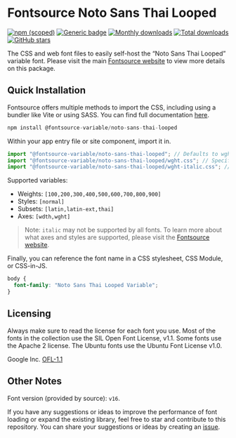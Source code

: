 # Fontsource Noto Sans Thai Looped

[![npm (scoped)](https://img.shields.io/npm/v/@fontsource-variable/noto-sans-thai-looped?color=brightgreen)](https://www.npmjs.com/package/@fontsource-variable/noto-sans-thai-looped) [![Generic badge](https://img.shields.io/badge/fontsource-passing-brightgreen)](https://github.com/fontsource/fontsource) [![Monthly downloads](https://badgen.net/npm/dm/@fontsource-variable/noto-sans-thai-looped)](https://github.com/fontsource/fontsource) [![Total downloads](https://badgen.net/npm/dt/@fontsource-variable/noto-sans-thai-looped)](https://github.com/fontsource/fontsource) [![GitHub stars](https://img.shields.io/github/stars/fontsource/fontsource.svg?style=social&label=Star)](https://github.com/fontsource/fontsource/stargazers)

The CSS and web font files to easily self-host the “Noto Sans Thai Looped” variable font. Please visit the main [Fontsource website](https://fontsource.org/fonts/noto-sans-thai-looped) to view more details on this package.

## Quick Installation

Fontsource offers multiple methods to import the CSS, including using a bundler like Vite or using SASS. You can find full documentation [here](https://fontsource.org/docs/getting-started/introduction).

```javascript
npm install @fontsource-variable/noto-sans-thai-looped
```

Within your app entry file or site component, import it in.

```javascript
import "@fontsource-variable/noto-sans-thai-looped"; // Defaults to wght axis
import "@fontsource-variable/noto-sans-thai-looped/wght.css"; // Specify axis
import "@fontsource-variable/noto-sans-thai-looped/wght-italic.css"; // Specify axis and style
```

Supported variables:
- Weights: `[100,200,300,400,500,600,700,800,900]`
- Styles: `[normal]`
- Subsets: `[latin,latin-ext,thai]`
- Axes: `[wdth,wght]`

> Note: `italic` may not be supported by all fonts. To learn more about what axes and styles are supported, please visit the [Fontsource website](https://fontsource.org/fonts/noto-sans-thai-looped).

Finally, you can reference the font name in a CSS stylesheet, CSS Module, or CSS-in-JS.

```css
body {
  font-family: "Noto Sans Thai Looped Variable";
}
```

## Licensing
Always make sure to read the license for each font you use. Most of the fonts in the collection use the SIL Open Font License, v1.1. Some fonts use the Apache 2 license. The Ubuntu fonts use the Ubuntu Font License v1.0.

Google Inc.
[OFL-1.1](http://scripts.sil.org/OFL)

## Other Notes
Font version (provided by source): `v16`.

If you have any suggestions or ideas to improve the performance of font loading or expand the existing library, feel free to star and contribute to this repository. You can share your suggestions or ideas by creating an [issue](https://github.com/fontsource/fontsource/issues).